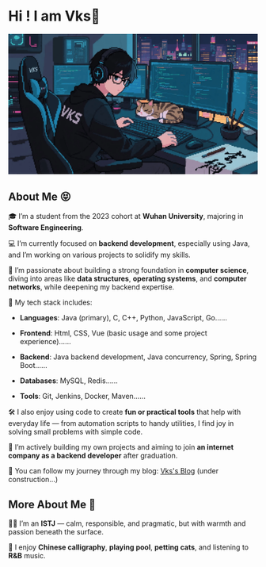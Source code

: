 # Hi ! I am Vks👋

<!--
**Vks-Feng/Vks-Feng** is a ✨ _special_ ✨ repository because its `README.md` (this file) appears on your GitHub profile.

Here are some ideas to get you started:

- 🔭 I’m currently working on ...
- 🌱 I’m currently learning ...
- 👯 I’m looking to collaborate on ...
- 🤔 I’m looking for help with ...
- 💬 Ask me about ...
- 📫 How to reach me: ...
- 😄 Pronouns: ...
- ⚡ Fun fact: ...
-->

![image](https://github.com/Vks-Feng/Vks-Feng/blob/main/ccca-hd.png)

## About Me 😝
🎓 I’m a student from the 2023 cohort at **Wuhan University**, majoring in **Software Engineering**.

💻 I’m currently focused on **backend development**, especially using Java, and I’m working on various projects to solidify my skills.

🧠 I’m passionate about building a strong foundation in **computer science**, diving into areas like **data structures**, **operating systems**, and **computer networks**, while deepening my backend expertise.

🔧 My tech stack includes:

- **Languages**: Java (primary), C, C++, Python, JavaScript, Go……

- **Frontend**: Html, CSS, Vue (basic usage and some project experience)……

- **Backend**: Java backend development, Java concurrency, Spring, Spring Boot……

- **Databases**: MySQL, Redis……

- **Tools**: Git, Jenkins, Docker, Maven……

🛠️ I also enjoy using code to create **fun or practical tools** that help with everyday life — from automation scripts to handy utilities, I find joy in solving small problems with simple code.

🚀 I’m actively building my own projects and aiming to join **an internet company as a backend developer** after graduation.

📝 You can follow my journey through my blog: [Vks's Blog](https://www.cnblogs.com/vksfeng) (under construction…)

## More About Me 🎯
🧍‍♂️ I’m an **ISTJ** — calm, responsible, and pragmatic, but with warmth and passion beneath the surface.

🎨 I enjoy **Chinese calligraphy**, **playing pool**, **petting cats**, and listening to **R&B** music.


